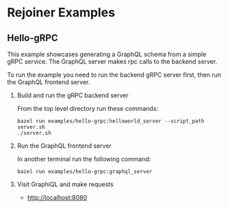 # Rejoiner Examples


## Hello-gRPC

This example showcases generating a GraphQL schema from a simple gRPC service.
The GraphQL server makes rpc calls to the backend server.

To run the example you need to run the backend gRPC server first, then run the
GraphQL frontend server.

1. Build and run the gRPC backend server
   <p>From the top level directory run these commands:

    ```
    bazel run examples/hello-grpc:helloworld_server --script_path server.sh
    ./server.sh
    ```
2. Run the GraphQL frontend server
   <p>In another terminal run the following command:

   ```
   bazel run examples/hello-grpc:graphql_server
   ```

3. Visit GraphiQL and make requests

   - [http://localhost:8080](http://localhost:8080)
